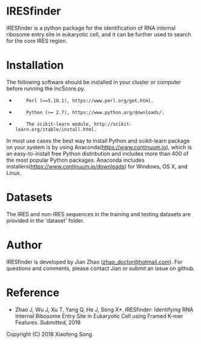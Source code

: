 # IRESfinder

IRESfinder is a python package for the identification of RNA internal ribosome entry site in eukaryotic cell, and it can be further used to search for the core IRES region.

# Installation

The following software should be installed in your cluster or computer before running the lncScore.py.

*         Perl (>=5.10.1), https://www.perl.org/get.html.
*         Python (>= 2.7), https://www.python.org/downloads/.
*         The scikit-learn module, http://scikit-learn.org/stable/install.html.

In most use cases the best way to install Python and scikit-learn package on your system is by using Anaconda(https://www.continuum.io), which is an easy-to-install free Python distirbution and includes more than 400 of the most popular Python packages. Anaconda includes installers(https://www.continuum.io/downloads) for Windows, OS X, and Linux.


# Datasets

The IRES and non-IRES sequences in the training and testing datasets are provided in the 'dataset' folder.

# Author

IRESfinder is developed by Jian Zhao (zhao_doctor@hotmail.com). For questions and comments, please contact Jian or submit an issue on github.

# Reference

- Zhao J, Wu J, Xu T, Yang Q, He J, Song X\*. IRESfinder: Identifying RNA Internal Ribosome Entry Site in Eukaryotic Cell using Framed K-mer Features. *Submitted*, 2018

Copyright (C) 2018 Xiaofeng Song.
